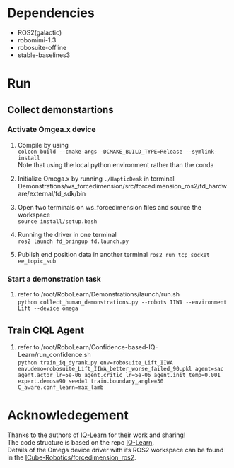 

# Dependencies
- ROS2(galactic)
- robomimi-1.3
- robosuite-offline
- stable-baselines3

# Run
## Collect demonstartions
### Activate Omgea.x device
1. Compile by using  
`colcon build --cmake-args -DCMAKE_BUILD_TYPE=Release --symlink-install`  
Note that using the local python environment rather than the conda
2. Initialize Omega.x by running `./HapticDesk` in terminal
Demonstrations/ws_forcedimension/src/forcedimension_ros2/fd_hardware/external/fd_sdk/bin

3. Open two terminals on ws_forcedimension files and source the workspace  
`source install/setup.bash`  

4. Running the driver in one terminal  
`ros2 launch fd_bringup fd.launch.py`  

5. Publish end position data in another terminal
`ros2 run tcp_socket ee_topic_sub`
### Start a demonstration task 
1. refer to /root/RoboLearn/Demonstrations/launch/run.sh  
`python collect_human_demonstrations.py --robots IIWA --environment Lift --device omega` 
## Train CIQL Agent
1. refer to /root/RoboLearn/Confidence-based-IQ-Learn/run_confidence.sh  
`python train_iq_dyrank.py env=robosuite_Lift_IIWA env.demo=robosuite_Lift_IIWA_better_worse_failed_90.pkl agent=sac agent.actor_lr=5e-06 agent.critic_lr=5e-06 agent.init_temp=0.001 expert.demos=90 seed=1 train.boundary_angle=30 C_aware.conf_learn=max_lamb`


# Acknowledegement
Thanks to the authors of [IQ-Learn](https://github.com/Div99/IQ-Learn) for their work and sharing!  
The code structure is based on the repo [IQ-Learn](https://github.com/Div99/IQ-Learn).  
Details of the Omega device driver with its ROS2 workspace can be found in the [ICube-Robotics/forcedimension_ros2](https://github.com/ICube-Robotics/forcedimension_ros2).